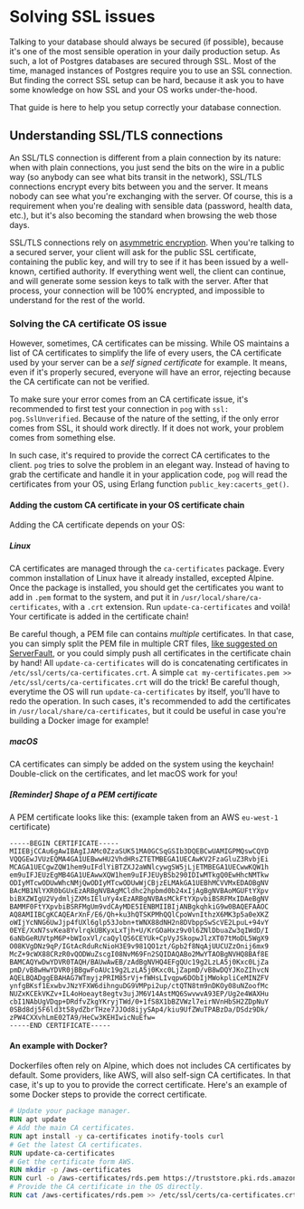 # Solving SSL issues

Talking to your database should always be secured (if possible), because it's one
of the most sensible operation in your daily production setup. As such, a lot of
Postgres databases are secured through SSL. Most of the time, managed instances of
Postgres require you to use an SSL connection. But finding the correct SSL setup
can be hard, because it ask you to have some knowledge on how SSL and your OS
works under-the-hood.

That guide is here to help you setup correctly your database connection.

## Understanding SSL/TLS connections

An SSL/TLS connection is different from a plain connection by its nature: when with
plain connections, you just send the bits on the wire in a public way (so anybody
can see what bits transit in the network), SSL/TLS connections encrypt every bits
between you and the server. It means nobody can see what you're exchanging with
the server. Of course, this is a requirement when you're dealing with sensible
data (password, health data, etc.), but it's also becoming the standard when
browsing the web those days.

SSL/TLS connections rely on [asymmetric encryption](https://en.wikipedia.org/wiki/Public-key_cryptography).
When you're talking to a secured server, your client will ask for the public SSL
certificate, containing the public key, and will try to see if it has been issued by
a well-known, certified authority. If everything went well, the client can continue,
and will generate some session keys to talk with the server. After that process,
your connection will be 100% encrypted, and impossible to understand for the rest
of the world.

### Solving the CA certificate OS issue

However, sometimes, CA certificates can be missing. While OS maintains a list of
CA certificates to simplify the life of every users, the CA certificate used by
your server can be a _self signed certificate_ for example. It means, even if
it's properly secured, everyone will have an error, rejecting because the CA
certificate can not be verified.

To make sure your error comes from an CA certificate issue, it's recommended to
first test your connection in `pog` with `ssl: pog.SslUnverified`. Because of the
nature of the setting, if the only error comes from SSL, it should work directly.
If it does not work, your problem comes from something else.

In such case, it's required to provide the correct CA certificates to the client.
`pog` tries to solve the problem in an elegant way. Instead of having to
grab the certificate and handle it in your application code, `pog` will
read the certificates from your OS, using Erlang function
`public_key:cacerts_get()`.

#### Adding the custom CA certificate in your OS certificate chain

Adding the CA certificate depends on your OS:

##### Linux

CA certificates are managed through the `ca-certificates` package.
Every common installation of Linux have it already installed, excepted Alpine.
Once the package is installed, you should get the certificates you want to add
in `.pem` format to the system, and put it in `/usr/local/share/ca-certificates`,
with a `.crt` extension. Run `update-ca-certificates` and voilà! Your
certificate is added in the certificate chain!

Be careful though, a PEM file can contains _multiple_ certificates. In that case,
you can simply split the PEM file in multiple CRT files,
[like suggested on ServerFault](https://serverfault.com/questions/391396/how-to-split-a-pem-file),
or you could simply push all certificates in the certificate chain by hand! All
`update-ca-certificates` will do is concatenating certificates in
`/etc/ssl/certs/ca-certificates.crt`. A simple `cat my-certificates.pem >> /etc/ssl/certs/ca-certificates.crt`
will do the trick! Be careful though, everytime the OS will
run `update-ca-certificates` by itself, you'll have to redo the operation. In such
cases, it's recommended to add the certificates in `/usr/local/share/ca-certificates`,
but it could be useful in case you're building a Docker image for example!

##### macOS

CA certificates can simply be added on the system using the keychain! Double-click
on the certificates, and let macOS work for you!

##### \[Reminder\] Shape of a PEM certificate

A PEM certificate looks like this: (example taken from an AWS `eu-west-1` certificate)

```
-----BEGIN CERTIFICATE-----
MIIEBjCCAu6gAwIBAgIJAMc0ZzaSUK51MA0GCSqGSIb3DQEBCwUAMIGPMQswCQYD
VQQGEwJVUzEQMA4GA1UEBwwHU2VhdHRsZTETMBEGA1UECAwKV2FzaGluZ3RvbjEi
MCAGA1UECgwZQW1hem9uIFdlYiBTZXJ2aWNlcywgSW5jLjETMBEGA1UECwwKQW1h
em9uIFJEUzEgMB4GA1UEAwwXQW1hem9uIFJEUyBSb290IDIwMTkgQ0EwHhcNMTkw
ODIyMTcwODUwWhcNMjQwODIyMTcwODUwWjCBjzELMAkGA1UEBhMCVVMxEDAOBgNV
BAcMB1NlYXR0bGUxEzARBgNVBAgMCldhc2hpbmd0b24xIjAgBgNVBAoMGUFtYXpv
biBXZWIgU2VydmljZXMsIEluYy4xEzARBgNVBAsMCkFtYXpvbiBSRFMxIDAeBgNV
BAMMF0FtYXpvbiBSRFMgUm9vdCAyMDE5IENBMIIBIjANBgkqhkiG9w0BAQEFAAOC
AQ8AMIIBCgKCAQEArXnF/E6/Qh+ku3hQTSKPMhQQlCpoWvnIthzX6MK3p5a0eXKZ
oWIjYcNNG6UwJjp4fUXl6glp53Jobn+tWNX88dNH2n8DVbppSwScVE2LpuL+94vY
0EYE/XxN7svKea8YvlrqkUBKyxLxTjh+U/KrGOaHxz9v0l6ZNlDbuaZw3qIWdD/I
6aNbGeRUVtpM6P+bWIoxVl/caQylQS6CEYUk+CpVyJSkopwJlzXT07tMoDL5WgX9
O08KVgDNz9qP/IGtAcRduRcNioH3E9v981QO1zt/Gpb2f8NqAjUUCUZzOnij6mx9
McZ+9cWX88CRzR0vQODWuZscgI08NvM69Fn2SQIDAQABo2MwYTAOBgNVHQ8BAf8E
BAMCAQYwDwYDVR0TAQH/BAUwAwEB/zAdBgNVHQ4EFgQUc19g2LzLA5j0Kxc0LjZa
pmD/vB8wHwYDVR0jBBgwFoAUc19g2LzLA5j0Kxc0LjZapmD/vB8wDQYJKoZIhvcN
AQELBQADggEBAHAG7WTmyjzPRIM85rVj+fWHsLIvqpw6DObIjMWokpliCeMINZFV
ynfgBKsf1ExwbvJNzYFXW6dihnguDG9VMPpi2up/ctQTN8tm9nDKOy08uNZoofMc
NUZxKCEkVKZv+IL4oHoeayt8egtv3ujJM6V14AstMQ6SwvwvA93EP/Ug2e4WAXHu
cbI1NAbUgVDqp+DRdfvZkgYKryjTWd/0+1fS8X1bBZVWzl7eirNVnHbSH2ZDpNuY
0SBd8dj5F6ld3t58ydZbrTHze7JJOd8ijySAp4/kiu9UfZWuTPABzDa/DSdz9Dk/
zPW4CXXvhLmE02TA9/HeCw3KEHIwicNuEfw=
-----END CERTIFICATE-----
```

#### An example with Docker?

Dockerfiles often rely on Alpine, which does not includes CA certificates by default.
Some providers, like AWS, will also self-sign CA certificates. In that case, it's
up to you to provide the correct certificate. Here's an example of some Docker
steps to provide the correct certificate.

```dockerfile
# Update your package manager.
RUN apt update
# Add the main CA certificates.
RUN apt install -y ca-certificates inotify-tools curl
# Get the latest CA certificates.
RUN update-ca-certificates
# Get the certificate form AWS.
RUN mkdir -p /aws-certificates
RUN curl -o /aws-certificates/rds.pem https://truststore.pki.rds.amazonaws.com/global/global-bundle.pem
# Provide the CA certificate in the OS directly.
RUN cat /aws-certificates/rds.pem >> /etc/ssl/certs/ca-certificates.crt
```
